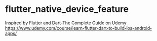 # flutter_native_device_feature
Inspired by Flutter and Dart-The Complete Guide on Udemy https://www.udemy.com/course/learn-flutter-dart-to-build-ios-android-apps/
